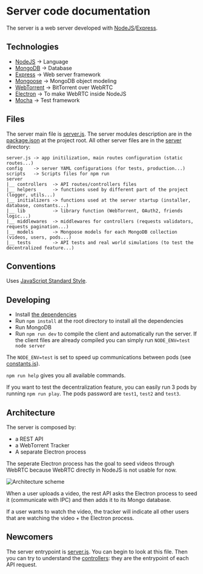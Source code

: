 # Server code documentation

The server is a web server developed with [NodeJS](https://nodejs.org)/[Express](http://expressjs.com).


## Technologies

  * [NodeJS](https://nodejs.org) -> Language
  * [MongoDB](https://www.mongodb.com/) -> Database
  * [Express](http://expressjs.com) -> Web server framework
  * [Mongoose](http://mongoosejs.com/) -> MongoDB object modeling
  * [WebTorrent](https://webtorrent.io/) -> BitTorrent over WebRTC
  * [Electron](http://electron.atom.io/) -> To make WebRTC inside NodeJS
  * [Mocha](https://mochajs.org/) -> Test framework


## Files

The server main file is [server.js](https://github.com/Chocobozzz/PeerTube/blob/master/server.js).
The server modules description are in the [package.json](https://github.com/Chocobozzz/PeerTube/blob/master/package.json) at the project root.
All other server files are in the [server](https://github.com/Chocobozzz/PeerTube/tree/master/server) directory:

    server.js -> app initilization, main routes configuration (static routes...)
    config    -> server YAML configurations (for tests, production...)
    scripts   -> Scripts files for npm run
    server
    |__ controllers  -> API routes/controllers files
    |__ helpers      -> functions used by different part of the project (logger, utils...)
    |__ initializers -> functions used at the server startup (installer, database, constants...)
    |__ lib          -> library function (WebTorrent, OAuth2, friends logic...)
    |__ middlewares  -> middlewares for controllers (requests validators, requests pagination...)
    |__ models       -> Mongoose models for each MongoDB collection (videos, users, pods...)
    |__ tests        -> API tests and real world simulations (to test the decentralized feature...)


## Conventions

Uses [JavaScript Standard Style](http://standardjs.com/).


## Developing

  * Install [the dependencies](https://github.com/Chocobozzz/PeerTube#dependencies)
  * Run `npm install` at the root directory to install all the dependencies
  * Run MongoDB
  * Run `npm run dev` to compile the client and automatically run the server. If the client files are already compiled you can simply run `NODE_ENV=test node server`

The `NODE_ENV=test` is set to speed up communications between pods (see [constants.js](https://github.com/Chocobozzz/PeerTube/blob/master/server/initializers/constants.js#L71)).

`npm run help` gives you all available commands.

If you want to test the decentralization feature, you can easily run 3 pods by running `npm run play`. The pods password are `test1`, `test2` and `test3`.


## Architecture

The server is composed by:

  * a REST API
  * a WebTorrent Tracker
  * A separate Electron process

The seperate Electron process has the goal to seed videos through WebRTC because WebRTC directly in NodeJS is not usable for now.

![Architecture scheme](https://github.com/Chocobozzz/PeerTube/blob/master/support/doc/server/upload-video.png)

When a user uploads a video, the rest API asks the Electron process to seed it (communicate with IPC) and then adds it to its Mongo database.

If a user wants to watch the video, the tracker will indicate all other users that are watching the video + the Electron process.

## Newcomers

The server entrypoint is [server.js](https://github.com/Chocobozzz/PeerTube/blob/master/server.js). You can begin to look at this file.
Then you can try to understand the [controllers](https://github.com/Chocobozzz/PeerTube/tree/master/server/controllers): they are the entrypoint of each API request.
